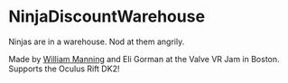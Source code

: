 NinjaDiscountWarehouse
======================


Ninjas are in a warehouse. Nod at them angrily.


Made by [William Manning](ilostthegame27.wix.com/bmanning) and Eli Gorman at the Valve VR Jam in Boston. Supports the Oculus Rift DK2!
